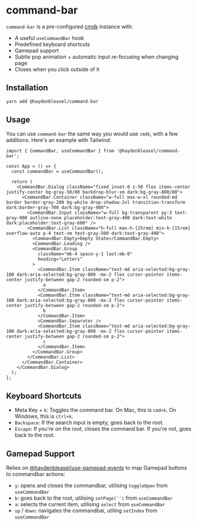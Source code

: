 # command-bar

`command-bar` is a pre-configured [cmdk](https://github.com/pacocoursey/cmdk) instance with:

- A useful `useCommandBar` hook
- Predefined keyboard shortcuts
- Gamepad support
- Subtle pop animation + automatic input re-focusing when changing page
- Closes when you click outside of it

## Installation

```bash
yarn add @haydenbleasel/command-bar
```

## Usage

You can use `command-bar` the same way you would use `cmdk`, with a few additions. Here's an example with Tailwind:

```tsx
import { CommandBar, useCommandBar } from '@haydenbleasel/command-bar';

const App = () => {
  const commandBar = useCommandBar();

  return (
    <CommandBar.Dialog className="fixed inset-0 z-50 flex items-center justify-center bg-gray-50/80 backdrop-blur-sm dark:bg-gray-800/80">
      <CommandBar.Container className="w-full max-w-xl rounded-md border border-gray-200 bg-white drop-shadow-2xl transition-transform dark:border-gray-700 dark:bg-gray-900">
        <CommandBar.Input className="w-full bg-transparent py-3 text-gray-900 outline-none placeholder:text-gray-400 dark:text-white dark:placeholder:text-gray-600" />
        <CommandBar.List className="h-full max-h-[25rem] min-h-[15rem] overflow-auto p-4 text-sm text-gray-500 dark:text-gray-400">
          <CommandBar.Empty>Empty State</CommandBar.Empty>
          <CommandBar.Loading />
          <CommandBar.Group
            className="mb-4 space-y-1 last:mb-0"
            heading="Letters"
          >
            <CommandBar.Item className="text-md aria-selected:bg-gray-100 dark:aria-selected:bg-gray-800 -mx-2 flex cursor-pointer items-center justify-between gap-2 rounded-sm p-2">
              a
            </CommandBar.Item>
            <CommandBar.Item className="text-md aria-selected:bg-gray-100 dark:aria-selected:bg-gray-800 -mx-2 flex cursor-pointer items-center justify-between gap-2 rounded-sm p-2">
              b
            </CommandBar.Item>
            <CommandBar.Separator />
            <CommandBar.Item className="text-md aria-selected:bg-gray-100 dark:aria-selected:bg-gray-800 -mx-2 flex cursor-pointer items-center justify-between gap-2 rounded-sm p-2">
              c
            </CommandBar.Item>
          </CommandBar.Group>
        </CommandBar.List>
      </CommandBar.Container>
    </CommandBar.Dialog>
  );
};
```

## Keyboard Shortcuts

- Meta Key + `k`: Toggles the command bar. On Mac, this is `cmd+k`. On Windows, this is `ctrl+k`.
- `Backspace`: If the search input is empty, goes back to the root.
- `Escape`: If you're on the root, closes the command bar. If you're not, goes back to the root.

## Gamepad Support

Relies on [@haydenbleasel/use-gamepad-events](https://github.com/haydenbleasel/use-gamepad-events) to map Gamepad buttons to commandbar actions:

- `y`: opens and closes the commandbar, utilising `toggleOpen` from `useCommandBar`
- `b`: goes back to the root, utilising `setPage('')` from `useCommandBar`
- `a`: selects the current item, utilising `select` from `useCommandBar`
- `up` / `down`: navigates the commandbar, utiling `setIndex` from `useCommandBar`

